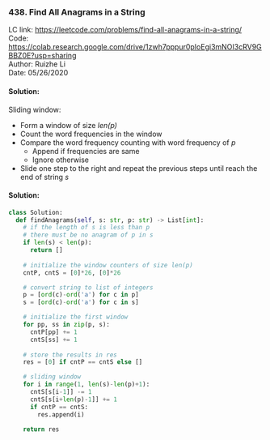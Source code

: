 ### 438. Find All Anagrams in a String
LC link: https://leetcode.com/problems/find-all-anagrams-in-a-string/  
Code: https://colab.research.google.com/drive/1zwh7pppur0pIoEgi3mNOI3cRV9GBBZ0E?usp=sharing  
Author: Ruizhe Li  
Date: 05/26/2020

#### Solution:
Sliding window:
* Form a window of size *len(p)*
* Count the word frequencies in the window
* Compare the word frequency counting with word frequency of *p*
  * Append if frequencies are same
  * Ignore otherwise
* Slide one step to the right and repeat the previous steps until reach the end of string *s*

#### Solution:
```python
class Solution:
  def findAnagrams(self, s: str, p: str) -> List[int]:
    # if the length of s is less than p
    # there must be no anagram of p in s
    if len(s) < len(p):
      return []
    
    # initialize the window counters of size len(p)
    cntP, cntS = [0]*26, [0]*26

    # convert string to list of integers
    p = [ord(c)-ord('a') for c in p]
    s = [ord(c)-ord('a') for c in s]

    # initialize the first window
    for pp, ss in zip(p, s):
      cntP[pp] += 1
      cntS[ss] += 1
    
    # store the results in res
    res = [0] if cntP == cntS else []

    # sliding window
    for i in range(1, len(s)-len(p)+1):
      cntS[s[i-1]] -= 1
      cntS[s[i+len(p)-1]] += 1
      if cntP == cntS:
        res.append(i)
    
    return res      
```